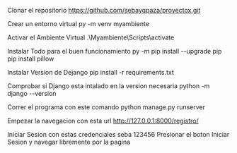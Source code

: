 Clonar el repositorio
https://github.com/sebayqpaza/proyectox.git

Crear un entorno virtual
py -m venv myambiente

Activar el Ambiente Virtual
.\Myambiente\Scripts\activate 

Instalar Todo para el buen funcionamiento
py -m pip install --upgrade pip
pip install pillow 

Instalar Version de Dejango
pip install -r requirements.txt 

Comprobar si Django esta intalado en la version necesaria
python -m django --version

Correr el programa con este comando
python manage.py runserver 

Empezar la navegacion con esta url
http://127.0.0.1:8000/registro/

Iniciar Sesion con estas credenciales
seba
123456
Presionar el boton Iniciar Sesion y navegar libremente por la pagina
